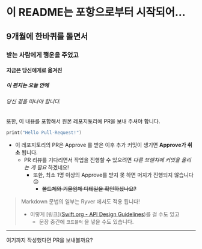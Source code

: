 # 이 README는 포항으로부터 시작되어…
## 9개월에 한바퀴를 돌면서
### 받는 사람에게 행운을 주었고 
#### 지금은 당신에게로 옮겨진
##### 이 편지는 오늘 안에
###### 당신 곁을 떠나야 합니다.
또한, 이 내용를 포함해서 원본 레포지토리에 PR을 보내 주셔야 합니다.

```Swift
print("Hello Pull-Request!")
```

- 이 레포지토리의 PR은 Approve 를 받은 이후 추가 커밋이 생기면 **Approve가 취소** 됩니다.
    - PR 리뷰를 기다리면서 작업을 진행할 수 있으려면 *다른 브랜치에 커밋을 올리는 게 필요* 하겠네요!
        - 또한, 최소 1명 이상의 Approve를 받지 못 하면 머지가 진행되지 않습니다 😌
            - ~~볼드체와 기울임체 디테일을 확인하셨나요?~~

> Markdown 문법의 일부는 Ryver 에서도 적용 됩니다!
> - 이렇게 [링크]([Swift.org - API Design Guidelines](https://www.swift.org/documentation/api-design-guidelines/))를 걸 수도 있고
>     - 문장 중간에 `코드블럭` 을 넣을 수도 있습니다.

---

여기까지 작성했다면 PR을 보내볼까요?

